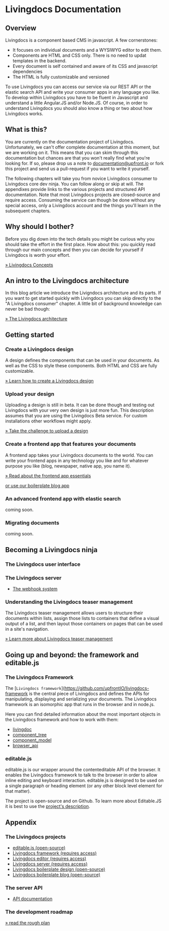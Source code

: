 
# Livingdocs Documentation

## Overview

Livingdocs is a component based CMS in javascript. A few cornerstones:
- It focuses on individual documents and a WYSIWYG editor to edit them.
- Components are HTML and CSS only. There is no need to updat templates in the backend.
- Every document is self contained and aware of its CSS and javascript dependencies
- The HTML is fully customizable and versioned

To use Livingdocs you can access our service via our REST API or the elastic search API and write your consumer apps in any language you like.
To develop within Livingdocs you have to be fluent in Javascript and understand a little Angular.JS and/or Node.JS. Of course, in order to understand Livingdocs you should also know a thing or two about how Livingdocs works.

## What is this?

You are currently on the documentation project of Livingdocs. Unfortunately, we can't offer complete documentation at this moment, but we are working on it. This means that you can skim through this documentation but chances are that you won't really find what you're looking for. If so, please drop us a note to documentation@upfront.io or fork this project and send us a pull-request if you want to write it yourself.

The following chapters will take you from novice Livingdocs consumer to Livingdocs core dev ninja. You can follow along or skip at will. The appendixes provide links to the various projects and structured API documentation. Note that most Livingdocs projects are closed-source and require access. Consuming the service can though be done without any special access, only a Livingdocs account and the things you'll learn in the subsequent chapters.

## Why should I bother?

Before you dig down into the tech details you might be curious why you should take the effort in the first place. How about this: you quickly read through our main concepts and then you can decide for yourself if Livingdocs is worth your effort.

[» Livingdocs Concepts](concepts/main_concepts.md)

## An intro to the Livingdocs architecture

In this blog article we introduce the Livigndocs architecture and its parts. If you want to get started quickly with Livingdocs you can skip directly to the "A Livingdocs consumer" chapter. A little bit of background knowledge can never be bad though:

[» The Livingdocs architecture](http://blog.livingdocs.io/articles/1739)

## Getting started

### Create a Livingdocs design

A design defines the components that can be used in your documents. As well as the CSS to style these components. Both HTML and CSS are fully customizable.

[» Learn how to create a Livingdocs design](design/create_designs.md)

### Upload your design

Uploading a design is still in beta. It can be done though and testing out Livingdocs with your very own design is just more fun. This description assumes that you are using the Livingdocs Beta service. For custom installations other workflows might apply.

[» Take the challenge to upload a design](./design/upload.md)

### Create a frontend app that features your documents

A frontend app takes your Livingdocs documents to the world. You can write your frontend apps in any technology you like and for whatever purpose you like (blog, newspaper, native app, you name it).

[» Read about the frontend app essentials](delivery/api_essentials.md)

[or use our boilerplate blog app](https://github.com/upfrontIO/livingdocs-delivery)

### An advanced frontend app with elastic search

coming soon.

### Migrating documents

coming soon.

## Becoming a Livingdocs ninja

### The Livingdocs user interface

### The Livingdocs server

- [The webhook system](server/webhook_system.md)

### Understanding the Livingdocs teaser management

The Livingdocs teaser management allows users to structure their documents within lists, assign those lists to containers that define a visual output of a list, and then layout those containers on pages that can be used in a site's navigation.

[» Learn more about Livingdocs teaser management](teaser-management/main.md)

## Going up and beyond: the framework and editable.js

### The Livingdocs Framework

The [`Livingdocs framework`](https://github.com/upfrontIO/livingdocs-framework is the central piece of Livingdocs and defines the APIs for manipulating, displaying and serializing your documents. The Livingdocs framework is an isomorphic app that runs in the browser and in node.js.

Here you can find detailed information about the most important objects in the Livingdocs framework and how to work with them:

- [livingdoc](livingdocs-framework/livingdoc.md)
- [component_tree](livingdocs-framework/component_tree.md)
- [component_model](livingdocs-framework/component_model.md)
- [browser_api](livingdocs-framework/browser_api.md)

### editable.js

editable.js is our wrapper around the contenteditable API of the browser. It enables the Livingdocs framework to talk to the browser in order to allow inline editing and keyboard interaction. editable.js is designed to be used on a single paragraph or heading element (or any other block level element for that matter).

The project is open-source and on Github. To learn more about Editable.JS it is best to use the [project's description](https://github.com/upfrontIO/editable.js).

## Appendix

### The Livingdocs projects

- [editable.js (open-source)](https://github.com/upfrontIO/editable.js)
- [Livingdocs framework (requires access)](https://github.com/upfrontIO/livingdocs-framework)
- [Livingdocs editor (requires access)](https://github.com/upfrontIO/livingdocs-editor)
- [Livingdocs server (requires access)](https://github.com/upfrontIO/livingdocs-server)
- [Livingdocs boilerplate design (open-source)](https://github.com/upfrontIO/livingdocs-design-boilerplate)
- [Livingdocs boilerplate blog (open-source)](https://github.com/upfrontIO/livingdocs-delivery)

### The server API

- [API documentation](https://github.com/upfrontIO/livingdocs-server/wiki)

### The development roadmap

[» read the rough plan](./roadmap/overview.md)


